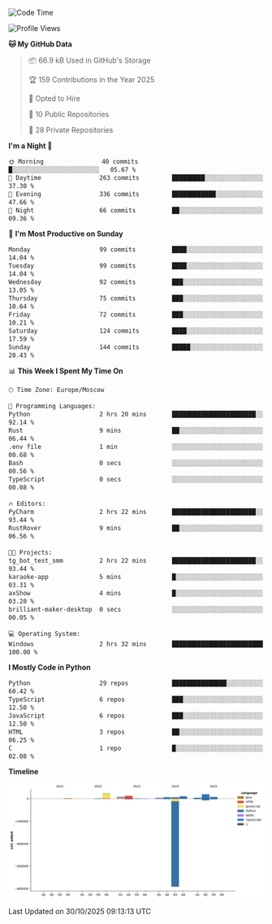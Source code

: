 <!--START_SECTION:waka-->
![Code Time](http://img.shields.io/badge/Code%20Time-837%20hrs%2039%20mins-blue)

![Profile Views](http://img.shields.io/badge/Profile%20Views-0-blue)

**🐱 My GitHub Data** 

> 📦 66.9 kB Used in GitHub's Storage 
 > 
> 🏆 159 Contributions in the Year 2025
 > 
> 💼 Opted to Hire
 > 
> 📜 10 Public Repositories 
 > 
> 🔑 28 Private Repositories 
 > 
**I'm a Night 🦉** 

```text
🌞 Morning                40 commits          █░░░░░░░░░░░░░░░░░░░░░░░░   05.67 % 
🌆 Daytime                263 commits         █████████░░░░░░░░░░░░░░░░   37.30 % 
🌃 Evening                336 commits         ████████████░░░░░░░░░░░░░   47.66 % 
🌙 Night                  66 commits          ██░░░░░░░░░░░░░░░░░░░░░░░   09.36 % 
```
📅 **I'm Most Productive on Sunday** 

```text
Monday                   99 commits          ████░░░░░░░░░░░░░░░░░░░░░   14.04 % 
Tuesday                  99 commits          ████░░░░░░░░░░░░░░░░░░░░░   14.04 % 
Wednesday                92 commits          ███░░░░░░░░░░░░░░░░░░░░░░   13.05 % 
Thursday                 75 commits          ███░░░░░░░░░░░░░░░░░░░░░░   10.64 % 
Friday                   72 commits          ███░░░░░░░░░░░░░░░░░░░░░░   10.21 % 
Saturday                 124 commits         ████░░░░░░░░░░░░░░░░░░░░░   17.59 % 
Sunday                   144 commits         █████░░░░░░░░░░░░░░░░░░░░   20.43 % 
```


📊 **This Week I Spent My Time On** 

```text
🕑︎ Time Zone: Europe/Moscow

💬 Programming Languages: 
Python                   2 hrs 20 mins       ███████████████████████░░   92.14 % 
Rust                     9 mins              ██░░░░░░░░░░░░░░░░░░░░░░░   06.44 % 
.env file                1 min               ░░░░░░░░░░░░░░░░░░░░░░░░░   00.68 % 
Bash                     0 secs              ░░░░░░░░░░░░░░░░░░░░░░░░░   00.56 % 
TypeScript               0 secs              ░░░░░░░░░░░░░░░░░░░░░░░░░   00.08 % 

🔥 Editors: 
PyCharm                  2 hrs 22 mins       ███████████████████████░░   93.44 % 
RustRover                9 mins              ██░░░░░░░░░░░░░░░░░░░░░░░   06.56 % 

🐱‍💻 Projects: 
tg_bot_test_smm          2 hrs 22 mins       ███████████████████████░░   93.44 % 
karaoke-app              5 mins              █░░░░░░░░░░░░░░░░░░░░░░░░   03.31 % 
axShow                   4 mins              █░░░░░░░░░░░░░░░░░░░░░░░░   03.20 % 
brilliant-maker-desktop  0 secs              ░░░░░░░░░░░░░░░░░░░░░░░░░   00.05 % 

💻 Operating System: 
Windows                  2 hrs 32 mins       █████████████████████████   100.00 % 
```

**I Mostly Code in Python** 

```text
Python                   29 repos            ███████████████░░░░░░░░░░   60.42 % 
TypeScript               6 repos             ███░░░░░░░░░░░░░░░░░░░░░░   12.50 % 
JavaScript               6 repos             ███░░░░░░░░░░░░░░░░░░░░░░   12.50 % 
HTML                     3 repos             ██░░░░░░░░░░░░░░░░░░░░░░░   06.25 % 
C                        1 repo              █░░░░░░░░░░░░░░░░░░░░░░░░   02.08 % 
```



**Timeline**

![Lines of Code chart](https://raw.githubusercontent.com/adlemx/adlemx/main/assets/bar_graph.png)


 Last Updated on 30/10/2025 09:13:13 UTC
<!--END_SECTION:waka-->
